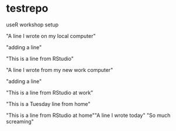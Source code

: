 # testrepo
useR workshop setup

"A line I wrote on my local computer" 

"adding a line" 

"This is a line from RStudio"

"A line I wrote from my new work computer" 

"adding a line" 

"This is a line from RStudio at work"

"This is a Tuesday line from home"

"This is a line from RStudio at home""A line I wrote today" 
"So much screaming" 
